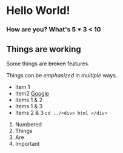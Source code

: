 # Hello **World**!
### How are you? What's 5 * 3 < 10
## Things are working
Some things are ~~broken~~ features.

Things can be *emphasized* in _multiple_ ways.

* Item 1
* Item2 [Google](#top)
* Items 1 & 2
* Items 1 & 3
* Items 2 & 3 `cd ../<div> html </div>`

1. Numbered
0. Things
1. Are
3. Important
